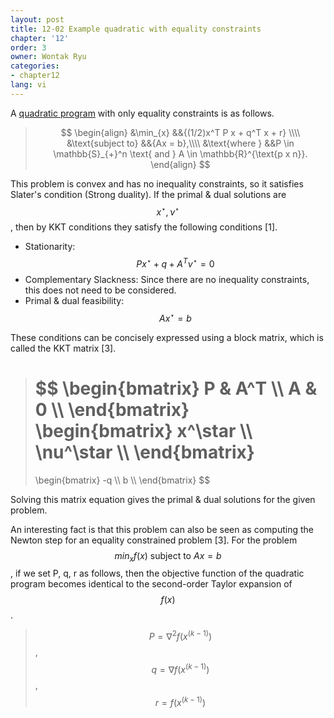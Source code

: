 ```yaml
---
layout: post
title: 12-02 Example quadratic with equality constraints
chapter: '12'
order: 3
owner: Wontak Ryu
categories:
- chapter12
lang: vi
---
```


<script type="text/x-mathjax-config">
MathJax.Hub.Config({
    displayAlign: "center"
});
</script>

A [quadratic program]() with only equality constraints is as follows.
>$$
>\begin{align}
>    &\min_{x} &&{(1/2)x^T P x + q^T x + r} \\\\
>    &\text{subject to} &&{Ax = b},\\\\
>&\text{where } &&P \in \mathbb{S}_{+}^n \text{ and } A \in \mathbb{R}^{\text{p x n}}.
>\end{align}
>$$

This problem is convex and has no inequality constraints, so it satisfies Slater's condition (Strong duality). If the primal & dual solutions are $$x^\star, \nu^\star$$, then by KKT conditions they satisfy the following conditions [1].

* Stationarity: $$Px^\star + q + A^T\nu^\star = 0$$
* Complementary Slackness: Since there are no inequality constraints, this does not need to be considered.
* Primal & dual feasibility: $$Ax^\star = b$$

These conditions can be concisely expressed using a block matrix, which is called the KKT matrix [3].
> $$
> \begin{bmatrix}
>     P       & A^T  \\\\
>     A       & 0  \\\\
> \end{bmatrix}
> \begin{bmatrix}
>     x^\star  \\\\
>     \nu^\star  \\\\
> \end{bmatrix}
> =
> \begin{bmatrix}
>     -q  \\\\
>     b  \\\\
> \end{bmatrix}
> $$

Solving this matrix equation gives the primal & dual solutions for the given problem.

An interesting fact is that this problem can also be seen as computing the Newton step for an equality constrained problem [3]. For the problem $$min_x f(x) \text{ subject to } Ax = b$$, if we set P, q, r as follows, then the objective function of the quadratic program becomes identical to the second-order Taylor expansion of $$f(x)$$.<br/>
> $$P = \nabla^2 f(x^{(k-1)})$$, $$q = \nabla f(x^{(k-1)})$$, $$r = f(x^{(k-1)})$$
